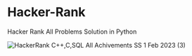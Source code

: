 # Hacker-Rank
Hacker Rank All Problems Solution in Python 
<br>



![HackerRank C++,C,SQL All Achivements SS 1 Feb 2023 (3)](https://user-images.githubusercontent.com/71000042/219055245-2a72db5b-48cb-4c92-8a85-2764afee285d.png)
